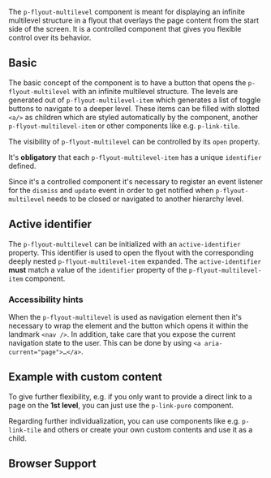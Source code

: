 <ComponentHeading name="Flyout Multilevel"></ComponentHeading>

The `p-flyout-multilevel` component is meant for displaying an infinite multilevel structure in a flyout that overlays
the page content from the start side of the screen. It is a controlled component that gives you flexible control over
its behavior.

<TableOfContents></TableOfContents>

## Basic

The basic concept of the component is to have a button that opens the `p-flyout-multilevel` with an infinite multilevel
structure. The levels are generated out of `p-flyout-multilevel-item` which generates a list of toggle buttons to
navigate to a deeper level. These items can be filled with slotted `<a/>` as children which are styled automatically by
the component, another `p-flyout-multilevel-item` or other components like e.g. `p-link-tile`.

The visibility of `p-flyout-multilevel` can be controlled by its `open` property.

It's **obligatory** that each `p-flyout-multilevel-item` has a unique `identifier` defined.

Since it's a controlled component it's necessary to register an event listener for the `dismiss` and `update` event in
order to get notified when `p-flyout-multilevel` needs to be closed or navigated to another hierarchy level.

<Playground :frameworkMarkup="codeExample" :markup="codeExample['vanilla-js']" :config="config"></Playground>

## Active identifier

The `p-flyout-multilevel` can be initialized with an `active-identifier` property. This identifier is used to open the
flyout with the corresponding deeply nested `p-flyout-multilevel-item` expanded. The `active-identifier` **must** match
a value of the `identifier` property of the `p-flyout-multilevel-item` component.

<Playground :frameworkMarkup="codeExampleActiveIdentifier" :markup="codeExampleActiveIdentifier['vanilla-js']" :config="config"></Playground>

### <A11yIcon></A11yIcon> Accessibility hints

When the `p-flyout-multilevel` is used as navigation element then it's necessary to wrap the element and the button
which opens it within the landmark `<nav />`. In addition, take care that you expose the current navigation state to the
user. This can be done by using `<a aria-current="page">…</a>`.

## Example with custom content

To give further flexibility, e.g. if you only want to provide a direct link to a page on the **1st level**, you can just
use the `p-link-pure` component.

Regarding further individualization, you can use components like e.g. `p-link-tile` and others or create your own custom
contents and use it as a child.

<Playground :frameworkMarkup="codeExampleCustomContent" :markup="codeExampleCustomContent['vanilla-js']" :config="config"></Playground>

## Browser Support

<BrowserSupport chrome="117" edge="117" safari="17.4" firefox="71" chromeForAndroid="131" safariForiOS="17.4"></BrowserSupport>

<script lang="ts">
import Vue from 'vue';
import Component from 'vue-class-component'; 
import { getFlyoutMultilevelCodeSamples } from "@porsche-design-system/shared"; 

@Component()
export default class Code extends Vue {
  config = { themeable: true };
  flyoutMultilevels = [];
  codeExample = getFlyoutMultilevelCodeSamples('default');
  codeExampleActiveIdentifier = getFlyoutMultilevelCodeSamples('example-active-identifier'); 
  codeExampleCustomContent = getFlyoutMultilevelCodeSamples('example-custom-content');
  
  mounted() {
    this.registerEvents();
  }

  updated() {
    /* event handling is registered again on every update since markup is changing and references are lost */
    this.registerEvents();
  }

  registerEvents() {
    this.flyoutMultilevels = document.querySelectorAll('.playground .demo p-flyout-multilevel');
    
    const buttonsOpen = document.querySelectorAll('.playground .demo > nav > p-button');
    buttonsOpen.forEach((btn, index) => btn.addEventListener('click', () => this.openFlyout(index)));
    
    this.flyoutMultilevels.forEach((flyout, index) => {
      flyout.addEventListener('dismiss', () => this.closeFlyout(index));
      flyout.addEventListener('update', (e) => {
        flyout.activeIdentifier = e.detail.activeIdentifier;
      });
    });
  }
    
  openFlyout(index: number): void {
    this.flyoutMultilevels[index].open = true;
  }

  closeFlyout(index: number): void {
    this.flyoutMultilevels[index].open = false;
  }
}
</script>
